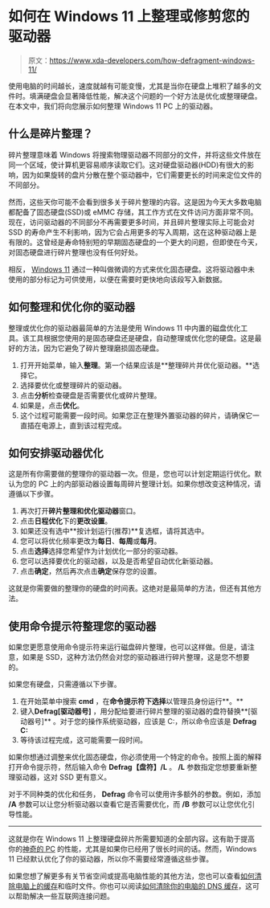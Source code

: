 # 如何在 Windows 11 上整理或修剪您的驱动器

> 原文：<https://www.xda-developers.com/how-defragment-windows-11/>

使用电脑的时间越长，速度就越有可能变慢，尤其是当你在硬盘上堆积了越多的文件时。填满硬盘会显著降低性能，解决这个问题的一个好方法是优化或整理硬盘。在本文中，我们将向您展示如何整理 Windows 11 PC 上的驱动器。

## 什么是碎片整理？

碎片整理意味着 Windows 将搜索物理驱动器不同部分的文件，并将这些文件放在同一个区域，使计算机更容易顺序读取它们。这对硬盘驱动器(HDD)有很大的影响，因为如果旋转的盘片分散在整个驱动器中，它们需要更长的时间来定位文件的不同部分。

然而，这些天你可能不会看到很多关于碎片整理的内容。这是因为今天大多数电脑都配备了固态硬盘(SSD)或 eMMC 存储，其工作方式在文件访问方面非常不同。现在，访问驱动器的不同部分不再需要更多时间，并且碎片整理实际上可能会对 SSD 的寿命产生不利影响，因为它会占用更多的写入周期，这在这种驱动器上是有限的。这曾经是寿命特别短的早期固态硬盘的一个更大的问题，但即使在今天，对固态硬盘进行碎片整理也没有任何好处。

相反， [Windows 11](http://www.xda-developers.com/windows-11/) 通过一种叫做微调的方式来优化固态硬盘。这将驱动器中未使用的部分标记为可供使用，以便在需要时更快地向该段写入新数据。

## 如何整理和优化你的驱动器

整理或优化你的驱动器最简单的方法是使用 Windows 11 中内置的磁盘优化工具。该工具根据您使用的是固态硬盘还是硬盘，自动整理或优化您的硬盘。这是最好的方法，因为它避免了碎片整理磨损固态硬盘。

1.  打开开始菜单，输入**整理**。第一个结果应该是**整理碎片并优化驱动器。**选择它。
2.  选择要优化或整理碎片的驱动器。
3.  点击**分析**检查硬盘是否需要优化或碎片整理。
4.  如果是，点击**优化**。
5.  这个过程可能需要一段时间。如果您正在整理外置驱动器的碎片，请确保它一直插在电源上，直到该过程完成。

## 如何安排驱动器优化

这是所有你需要做的整理你的驱动器一次。但是，您也可以计划定期运行优化。默认为您的 PC 上的内部驱动器设置每周碎片整理计划。如果你想改变这种情况，请遵循以下步骤。

1.  再次打开**碎片整理和优化驱动器**窗口。
2.  点击**日程优化**下的**更改设置**。
3.  如果还没有选中**按计划运行(推荐)**复选框，请将其选中。
4.  您可以将优化频率更改为**每日**、**每周**或**每月**。
5.  点击**选择**选择您希望作为计划优化一部分的驱动器。
6.  您可以选择要优化的驱动器，以及是否希望自动优化新驱动器。
7.  点击**确定**，然后再次点击**确定**保存您的设置。

这就是你需要做的整理你的硬盘的时间表。这绝对是最简单的方法，但还有其他方法。

## 使用命令提示符整理您的驱动器

如果您更愿意使用命令提示符来运行磁盘碎片整理，也可以这样做。但是，请注意，如果是 SSD，这种方法仍然会对您的驱动器进行碎片整理，这是您不想要的。

如果您有硬盘，只需遵循以下步骤。

1.  在开始菜单中搜索 **cmd** ，在**命令提示符下选择**以管理员身份运行**。**
2.  键入**Defrag[驱动器号]** ，用分配给要进行碎片整理的驱动器的盘符替换**[驱动器号]** 。对于您的操作系统驱动器，应该是 C:，所以命令应该是 **Defrag C:**
3.  等待该过程完成，这可能需要一段时间。

如果你想通过调整来优化固态硬盘，你必须使用一个特定的命令。按照上面的解释打开命令提示符，然后输入命令 **Defrag【盘符】/L** 。 **/L** 参数指定您想要重新整理驱动器，这对 SSD 更有意义。

对于不同种类的优化和任务， **Defrag** 命令可以使用许多额外的参数。例如，添加 **/A** 参数可以让您分析驱动器以查看它是否需要优化，而 **/B** 参数可以让您优化引导性能。

* * *

这就是你在 Windows 11 上整理硬盘碎片所需要知道的全部内容。这有助于提高你的[神奇的 PC](https://www.xda-developers.com/best-laptops/) 的性能，尤其是如果你已经用了很长时间的话。然而，Windows 11 已经默认优化了你的驱动器，所以你不需要经常遵循这些步骤。

如果您想了解更多有关节省空间或提高电脑性能的其他方法，您也可以查看[如何清除电脑上的缓存](https://www.xda-developers.com/how-clear-cache-windows-11/)和临时文件。你也可以阅读[如何清除你的电脑的 DNS 缓存](https://www.xda-developers.com/how-clear-dns-windows-11/)，这可以帮助解决一些互联网连接问题。